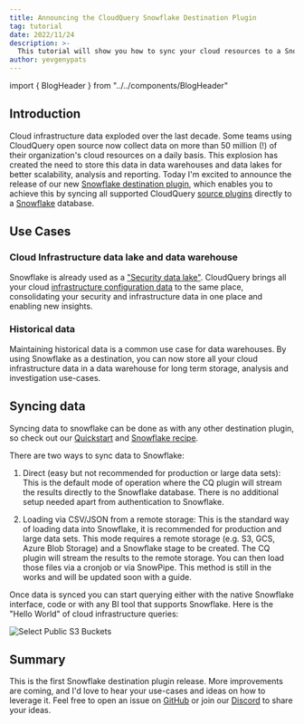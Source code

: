 ```yaml
---
title: Announcing the CloudQuery Snowflake Destination Plugin
tag: tutorial
date: 2022/11/24
description: >-
  This tutorial will show you how to sync your cloud resources to a Snowflake database.
author: yevgenypats
---
```


import { BlogHeader } from "../../components/BlogHeader"

<BlogHeader/>

## Introduction

Cloud infrastructure data exploded over the last decade. Some teams using CloudQuery open source now collect data on more than 50 million (!) of their organization's cloud resources on a daily basis. This explosion has created the need to store this data in data warehouses and data lakes for better scalability, analysis and reporting. Today I'm excited to announce the release of our new [Snowflake destination plugin](/docs/recipes/destinations/snowflake), which enables you to achieve this by syncing all supported CloudQuery [source plugins](/docs/plugins/sources/overview) directly to a [Snowflake](https://www.snowflake.com/) database.

## Use Cases

### Cloud Infrastructure data lake and data warehouse

Snowflake is already used as a ["Security data lake"](https://www.snowflake.com/en/data-cloud/workloads/cybersecurity/). CloudQuery brings all your cloud [infrastructure configuration data](/docs/plugins/sources/overview) to the same place, consolidating your security and infrastructure data in one place and enabling new insights.

### Historical data

Maintaining historical data is a common use case for data warehouses. By using Snowflake as a destination, you can now store all your cloud infrastructure data in a data warehouse for long term storage, analysis and investigation use-cases.

## Syncing data

Syncing data to snowflake can be done as with any other destination plugin, so check out our [Quickstart](/docs/quickstart) and [Snowflake recipe](/docs/recipes/destinations/snowflake).

There are two ways to sync data to Snowflake:

1. Direct (easy but not recommended for production or large data sets): This is the default mode of operation where the CQ plugin will stream the results directly to the Snowflake database. There is no additional setup needed apart from authentication to Snowflake.

2. Loading via CSV/JSON from a remote storage: This is the standard way of loading data into Snowflake, it is recommended for production and large data sets. This mode requires a remote storage (e.g. S3, GCS, Azure Blob Storage) and a Snowflake stage to be created. The CQ plugin will stream the results to the remote storage. You can then load those files via a cronjob or via SnowPipe. This method is still in the works and will be updated soon with a guide.

Once data is synced you can start querying either with the native Snowflake interface, code or with any BI tool that supports Snowflake. Here is the "Hello World" of cloud infrastructure  queries:

![Select Public S3 Buckets](/images/blog/announcing-cloudquery-snowflake-destination/get-public-buckets.png)

## Summary

This is the first Snowflake destination plugin release. More improvements are coming, and I'd love to hear your use-cases and ideas on how to leverage it. Feel free to open an issue on [GitHub](https://github.com/cloudquery/cloudquery) or join our [Discord](https://cloudquery.io/discord) to share your ideas.